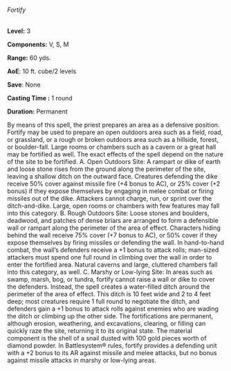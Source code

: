 ###### Fortify

**Level:** 3

**Components:** V, S, M

**Range:** 60 yds.

**AoE**: 10 ft. cube/2 levels

**Save**: None

**Casting Time :** 1 round

**Duration:** Permanent

By means of this spell, the priest prepares an area as a defensive position. Fortify may be used to prepare an open outdoors area such as a field, road, or grassland, or a rough or broken outdoors area such as a hillside, forest, or boulder-fall. Large rooms or chambers such as a cavern or a great hall may be fortified as well. The exact effects of the spell depend on the nature of the site to be fortified. A. Open Outdoors Site: A rampart or dike of earth and loose stone rises from the ground along the perimeter of the site, leaving a shallow ditch on the outward face. Creatures defending the dike receive 50% cover against missile fire (+4 bonus to AC), or 25% cover (+2 bonus) if they expose themselves by engaging in melee combat or firing missiles out of the dike. Attackers cannot charge, run, or sprint over the ditch-and-dike. Large, open rooms or chambers with few features may fall into this category. B. Rough Outdoors Site: Loose stones and boulders, deadwood, and patches of dense briars are arranged to form a defensible wall or rampart along the perimeter of the area of effect. Characters hiding behind the wall receive 75% cover (+7 bonus to AC), or 50% cover if they expose themselves by firing missiles or defending the wall. In hand-to-hand combat, the wall’s defenders receive a +1 bonus to attack rolls; man-sized attackers must spend one full round in climbing over the wall in order to enter the fortified area. Natural caverns and large, cluttered chambers fall into this category, as well. C. Marshy or Low-lying Site: In areas such as swamp, marsh, bog, or tundra, fortify cannot raise a wall or dike to cover the defenders. Instead, the spell creates a water-filled ditch around the perimeter of the area of effect. This ditch is 10 feet wide and 2 to 4 feet deep; most creatures require 1 full round to negotiate the ditch, and defenders gain a +1 bonus to attack rolls against enemies who are wading the ditch or climbing up the other side. The fortifications are permanent, although erosion, weathering, and excavations, clearing, or filling can quickly raze the site, returning it to its original state. The material component is the shell of a snail dusted with 100 gold pieces worth of diamond powder. In Battlesystem® rules, fortify provides a defending unit with a +2 bonus to its AR against missile and melee attacks, but no bonus against missile attacks in marshy or low-lying areas.